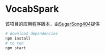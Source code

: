 # VocabSpark

该项目的应用程序版本，由[SugarSong404](https://github.com/SugarSong404)提供

```bash
# download dependencies
npm install
# to run
npm start
```
